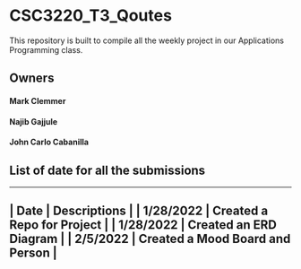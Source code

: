 # CSC3220_T3_Qoutes

This repository is built to compile all the weekly project in our Applications Programming class. 

## Owners

#### Mark Clemmer

#### Najib Gajjule

#### John Carlo Cabanilla

## List of date for all the submissions
----------------------------------------------------------------------------------
| Date    	| Descriptions                                                       | 
| 1/28/2022	| Created a Repo for Project                                         |
| 1/28/2022	| Created an ERD Diagram                                             |
| 2/5/2022	| Created a Mood Board and Person                                    |
----------------------------------------------------------------------------------
